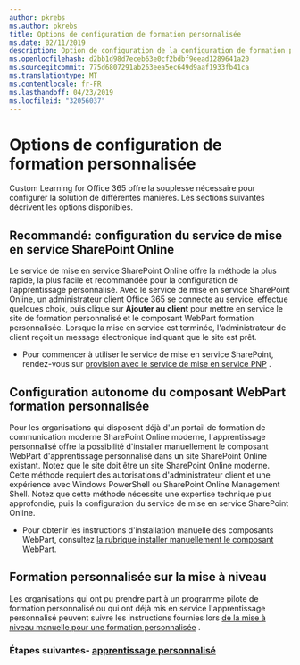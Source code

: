 ```yaml
---
author: pkrebs
ms.author: pkrebs
title: Options de configuration de formation personnalisée
ms.date: 02/11/2019
description: Option de configuration de la configuration de formation personnalisée
ms.openlocfilehash: d2bb1d98d7eceb63e0cf2bdbf9eead1289641a20
ms.sourcegitcommit: 775d6807291ab263eea5ec649d9aaf1933fb41ca
ms.translationtype: MT
ms.contentlocale: fr-FR
ms.lasthandoff: 04/23/2019
ms.locfileid: "32056037"
---
```

# <a name="custom-learning-setup-options"></a>Options de configuration de formation personnalisée
Custom Learning for Office 365 offre la souplesse nécessaire pour configurer la solution de différentes manières. Les sections suivantes décrivent les options disponibles.

## <a name="recommended---sharepoint-online-provisioning-service-setup"></a>Recommandé: configuration du service de mise en service SharePoint Online 
Le service de mise en service SharePoint Online offre la méthode la plus rapide, la plus facile et recommandée pour la configuration de l'apprentissage personnalisé. Avec le service de mise en service SharePoint Online, un administrateur client Office 365 se connecte au service, effectue quelques choix, puis clique sur **Ajouter au client** pour mettre en service le site de formation personnalisé et le composant WebPart formation personnalisée. Lorsque la mise en service est terminée, l'administrateur de client reçoit un message électronique indiquant que le site est prêt. 

- Pour commencer à utiliser le service de mise en service SharePoint, rendez-vous sur [provision avec le service de mise en service PNP](custom_provision.md) .   

## <a name="stand-alone-custom-learning-web-part-setup"></a>Configuration autonome du composant WebPart formation personnalisée
Pour les organisations qui disposent déjà d'un portail de formation de communication moderne SharePoint Online moderne, l'apprentissage personnalisé offre la possibilité d'installer manuellement le composant WebPart d'apprentissage personnalisé dans un site SharePoint Online existant. Notez que le site doit être un site SharePoint Online moderne. Cette méthode requiert des autorisations d'administrateur client et une expérience avec Windows PowerShell ou SharePoint Online Management Shell. Notez que cette méthode nécessite une expertise technique plus approfondie, puis la configuration du service de mise en service SharePoint Online.

- Pour obtenir les instructions d'installation manuelle des composants WebPart, consultez [la rubrique installer manuellement le composant WebPart](custom_manualsetup.md). 

## <a name="upgrade-custom-learning"></a>Formation personnalisée sur la mise à niveau
Les organisations qui ont pu prendre part à un programme pilote de formation personnalisé ou qui ont déjà mis en service l'apprentissage personnalisé peuvent suivre les instructions fournies lors [de la mise à niveau manuelle pour une formation personnalisée](custom_upgrade.md) .    

### <a name="next-steps---provision-custom-learningcustomprovisionmd"></a>Étapes suivantes- [apprentissage personnalisé](custom_provision.md)
